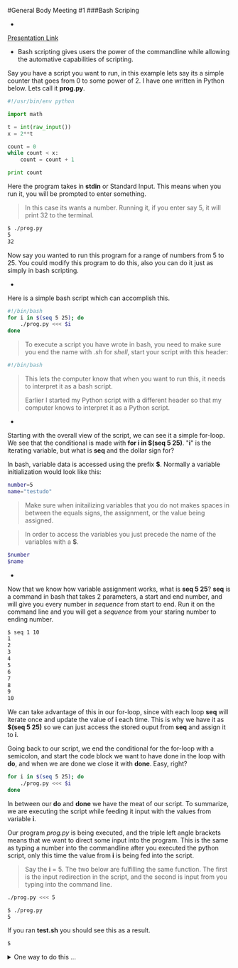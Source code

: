 #General Body Meeting #1
###Bash Scriping

-
[Presentation Link](https://github.com/UMD-Cybersecurity-Club/GeneralBody/blob/master/Spring2016/Presentations/2016-02-11_BashHacking-AutomationandProblemSolving.pptx?raw=true)

- Bash scripting gives users the power of the commandline while allowing the automative capabilities of scripting. 

Say you have a script you want to run, in this example lets say its a simple counter that goes from 0 to some power of 2. I have one written in Python below. Lets call it __prog.py__.  

```python  
#!/usr/bin/env python  

import math  

t = int(raw_input())
x = 2**t  

count = 0
while count < x:
	count = count + 1

print count
```  

Here the program takes in __stdin__ or Standard Input. This means when you run it, you will be prompted to enter something. 
> In this case its wants a number. 
Running it, if you enter say 5, it will print 32 to the terminal. 

```bash
$ ./prog.py
5
32
```
Now say you wanted to run this program for a range of numbers from 5 to 25. You could modify this program to do this, also you can do it just as simply in bash scripting. 

-
Here is a simple bash script which can accomplish this.

```bash
#!/bin/bash
for i in $(seq 5 25); do
	./prog.py <<< $i
done
```
> To execute a script you have wrote in bash, you need to make sure you end the name with _.sh_ for _shell_, start your script with this header:
> 
```bash
#!/bin/bash
```
> This lets the computer know that when you want to run this, it needs to interpret it as a bash script. 
> 
> Earlier I started my Python script with a different header so that my computer knows to interpret it as a Python script. 
> 

-
Starting with the overall view of the script, we can see it a simple for-loop. We see that the conditional is made with __for i in $(seq 5 25)__. "__i__" is the iterating variable, but what is __seq__ and the dollar sign for? 

In bash, variable data is accessed using the prefix __$__. Normally a variable initialization would look like this:
>
```bash
number=5
name="testudo"
```
> Make sure when initailizing variables that you do not makes spaces in between the equals signs, the assignment, or the value being assigned. 


> In order to access the variables you just precede the name of the variables with a __$__. 
>
```bash
$number
$name
```

-
Now that we know how variable assignment works, what is __seq 5 25__? __seq__ is a command in bash that takes 2 parameters, a start and end number, and will give you every number in _sequence_ from start to end. Run it on the command line and you will get a _sequence_ from your staring number to ending number. 

```bash
$ seq 1 10
1
2
3
4
5
6
7
8
9
10
```
We can take advantage of this in our for-loop, since with each loop __seq__ will iterate once and update the value of __i__ each time. This is why we have it as __$(seq 5 25)__ so we can just access the stored ouput from __seq__ and assign it to __i__. 

Going back to our script, we end the conditional for the for-loop with a semicolon, and start the code block we want to have done in the loop with __do__, and when we are done we close it with __done__. Easy, right?

```bash
for i in $(seq 5 25); do
	./prog.py <<< $i
done
```
In between our __do__ and __done__ we have the meat of our script. To summarize, we are executing the script while feeding it input with the values from variable __i__. 


Our program _prog.py_ is being executed, and the triple left angle brackets means that we want to direct some input into the program. This is the same as typing a number into the commandline after you executed the python script, only this time the value from __i__ is being fed into the script. 
> Say the __i__ = 5. The two below are fulfilling the same function. The first is the input redirection in the script, and the second is input from you typing into the command line. 
> 
```bash
./prog.py <<< 5
```
>
```bash
$ ./prog.py
5
```

If you ran __test.sh__ you should see this as a result. 
```bash
$ 
```


<details><summary>One way to do this ...</summary>
	<pre><code>
	#/bin/bash
	TIMEFORMAT=%R
	for i in $(seq 5 25); do
		echo "Time amount: $i"
		time ./prog.py <<< $i;
	done
	</code></pre>
